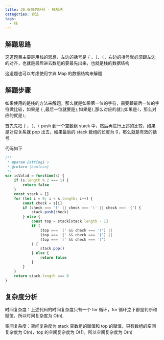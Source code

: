 ```yaml
---
title: 20.有效的括号 - 栈解法
categories: 算法
tags:
  - 栈
---
```


## 解题思路

这道题目主要是用栈的思想，左边的括号是 `{` 、`[`、`(`，右边的括号就必须跟左边的对齐，也就是最后进去数组的要最先出来，也就是栈的数据结构

这道题也可以考虑使用字典 Map 的数据结构来解题

## 解题步骤

如果使用的是栈的方法来解题，那么就是如果第一位的字符，需要跟最后一位的字符做比较，如果是 `{` ,最后一位就要是`}`;如果是`[`,那么对应的就`]`;如果是`(`，那么对应的就是`)`;

首先先把 `{` 、`[`、`(` push 到一个空数组 stack 中，然后再进行上述的比较，如果是对应关系就 pop 出去，如果最后的 stack 数组的长度为 0，那么就是有效的括号

代码如下

```js
/**
 * @param {string} s
 * @return {boolean}
 */
var isValid = function(s) {
    if (s.length % 2 === 1) {
        return false
    }
    const stack = []
    for (let i = 0; i < s.length; i++) {
        const check = s[i]
        if (check === '[' || check === '(' || check === '{') {
            stack.push(check)
        } else {
            const top = stack[stack.length - 1]
            if (
                (top === '(' && check === ')') ||
                (top === '{' && check === '}') ||
                (top === '[' && check === ']')
            ) {
                stack.pop()
            } else {
                return false
            }
        }
    }
    return stack.length === 0
}

```

## 复杂度分析

时间复杂度：上述代码的时间复杂度只有一个 for 循环，for 循环之下都是判断和赋值，所以时间复杂度为 O(n),

空间复杂度：空间复杂度为 stack 空数组的赋值和 top 的赋值，只有数组的空间复杂度为 O(n)，top 的空间复杂度为 O(1)，所以空间复杂度为 O(n)
